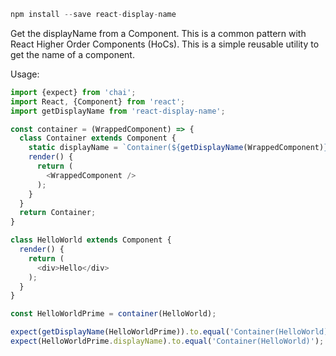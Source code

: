 ```javascript
npm install --save react-display-name
```

Get the displayName from a Component. This is a common pattern with React Higher Order Components (HoCs). This is a simple reusable utility to get the name of a component.

Usage:

```javascript
import {expect} from 'chai';
import React, {Component} from 'react';
import getDisplayName from 'react-display-name';

const container = (WrappedComponent) => {
  class Container extends Component {
    static displayName = `Container(${getDisplayName(WrappedComponent)})`;
    render() {
      return (
        <WrappedComponent />
      );
    }
  }
  return Container;
}

class HelloWorld extends Component {
  render() {
    return (
      <div>Hello</div>
    );
  }
}

const HelloWorldPrime = container(HelloWorld);

expect(getDisplayName(HelloWorldPrime)).to.equal('Container(HelloWorld)');
expect(HelloWorldPrime.displayName).to.equal('Container(HelloWorld)');
```
